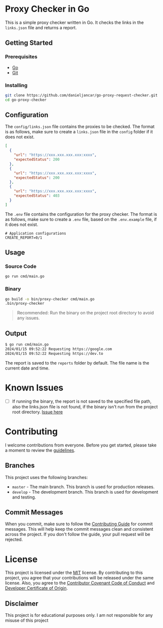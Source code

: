 # Proxy Checker in Go

This is a simple proxy checker written in Go. It checks the links in the `links.json` file and returns a report.

## Getting Started

### Prerequisites

- [Go](https://golang.org/dl/)
- [Git](https://git-scm.com/downloads)

### Installing

```bash
git clone https://github.com/danieljancar/go-proxy-request-checker.git
cd go-proxy-checker
```

## Configuration

The `config/links.json` file contains the proxies to be checked. The format is as follows, make sure to create
a `links.json` file in the `config` folder if it does not exist.

```json
[
  {
    "url": "https://xxx.xxx.xxx.xxx:xxxx",
    "expectedStatus": 200
  },
  {
    "url": "https://xxx.xxx.xxx.xxx:xxxx",
    "expectedStatus": 200
  },
  {
    "url": "https://xxx.xxx.xxx.xxx:xxxx",
    "expectedStatus": 403
  }
]
```

The `.env` file contains the configuration for the proxy checker. The format is as follows, make sure to create a `.env`
file, based on the `.env.example` file, if it does not exist.

```env
# Application configurations
CREATE_REPORT=0/1
```

## Usage

### Source Code

```bash
go run cmd/main.go
```

### Binary

```bash
go build -o bin/proxy-checker cmd/main.go
.bin/proxy-checker
```

> Recommended: Run the binary on the project root directory to avoid any issues. 

## Output

```bash
$ go run cmd/main.go
2024/01/15 09:52:22 Requesting https://google.com
2024/01/15 09:52:22 Requesting https://dev.to
```

The report is saved to the `reports` folder by default. The file name is the current date and time.

# Known Issues

- [ ] If running the binary, the report is not saved to the specified file path, also the links.json file is not found,
  if the binary isn't run from the project root directory. [Issue here](https://github.com/danieljancar/go-proxy-request-checker/issues/3)

# Contributing

I welcome contributions from everyone. Before you get started, please take a moment to review
the [guidelines](.github/CONTRIBUTING.md).

## Branches

This project uses the following branches:

- `master` - The main branch. This branch is used for production releases.
- `develop` - The development branch. This branch is used for development and testing.

## Commit Messages

When you commit, make sure to follow the [Contributing Guide](.github/CONTRIBUTING.md) for commit messages. This will
help keep the commit messages clean and consistent across the project. If you don't follow the guide, your pull request
will be rejected.

# License

This project is licensed under the [MIT](LICENSE) license. By contributing to this project, you agree that your
contributions will be released under the same license. Also, you agree to
the [Contributor Covenant Code of Conduct](.github/CODE_OF_CONDUCT.md)
and [Developer Certificate of Origin](.github/DCO.md).

## Disclaimer

This project is for educational purposes only. I am not responsible for any misuse of this project
